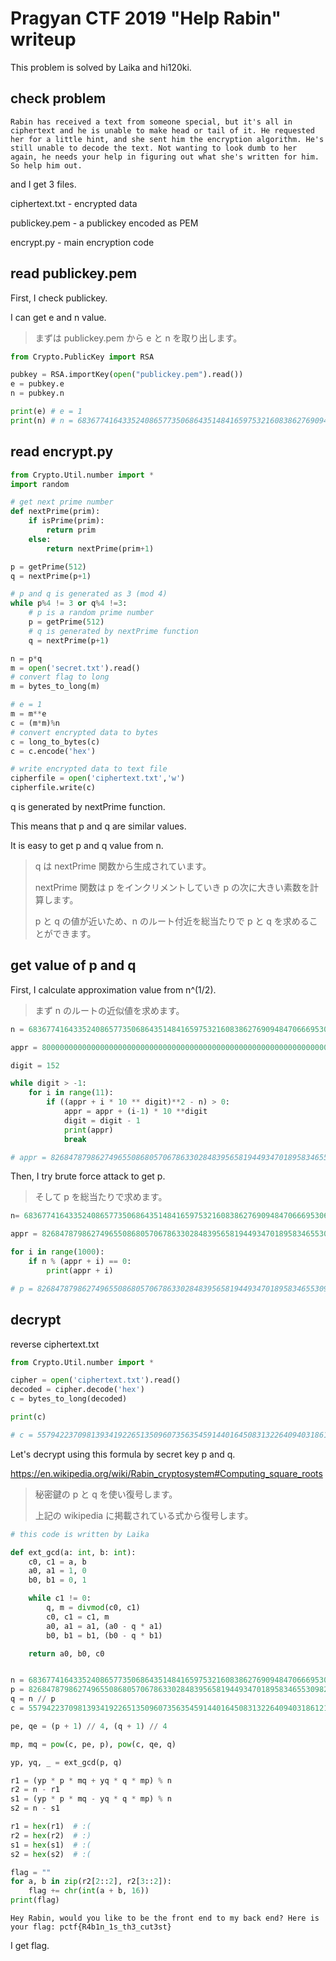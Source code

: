 # Pragyan CTF 2019 "Help Rabin" writeup

This problem is solved by Laika and hi120ki.

## check problem

```
Rabin has received a text from someone special, but it's all in ciphertext and he is unable to make head or tail of it. He requested her for a little hint, and she sent him the encryption algorithm. He's still unable to decode the text. Not wanting to look dumb to her again, he needs your help in figuring out what she's written for him. So help him out.
```

and I get 3 files.

ciphertext.txt - encrypted data

publickey.pem - a publickey encoded as PEM

encrypt.py - main encryption code

## read publickey.pem

First, I check publickey.

I can get e and n value.

> まずは publickey.pem から e と n を取り出します。

```python
from Crypto.PublicKey import RSA

pubkey = RSA.importKey(open("publickey.pem").read())
e = pubkey.e
n = pubkey.n

print(e) # e = 1
print(n) # n = 68367741643352408657735068643514841659753216083862769094847066695306696933618090026602354837201210914348646470450259642887798188510482019698636160200778870456236361521880907328722252080005877088416283896813311117096542977573101128888124000494645965045855288082328139311932783360168599377647677632122110245577
```

## read encrypt.py

```python
from Crypto.Util.number import *
import random

# get next prime number
def nextPrime(prim):
    if isPrime(prim):
        return prim
    else:
        return nextPrime(prim+1)

p = getPrime(512)
q = nextPrime(p+1)

# p and q is generated as 3 (mod 4)
while p%4 != 3 or q%4 !=3:
    # p is a random prime number
    p = getPrime(512)
    # q is generated by nextPrime function
    q = nextPrime(p+1)

n = p*q
m = open('secret.txt').read()
# convert flag to long
m = bytes_to_long(m)

# e = 1
m = m**e
c = (m*m)%n
# convert encrypted data to bytes
c = long_to_bytes(c)
c = c.encode('hex')

# write encrypted data to text file
cipherfile = open('ciphertext.txt','w')
cipherfile.write(c)
```

q is generated by nextPrime function.

This means that p and q are similar values.

It is easy to get p and q value from n.

> q は nextPrime 関数から生成されています。
>
> nextPrime 関数は p をインクリメントしていき p の次に大きい素数を計算します。
>
> p と q の値が近いため、n のルート付近を総当たりで p と q を求めることができます。

## get value of p and q

First, I calculate approximation value from n^(1/2).

> まず n のルートの近似値を求めます。

```python
n = 68367741643352408657735068643514841659753216083862769094847066695306696933618090026602354837201210914348646470450259642887798188510482019698636160200778870456236361521880907328722252080005877088416283896813311117096542977573101128888124000494645965045855288082328139311932783360168599377647677632122110245577

appr = 8000000000000000000000000000000000000000000000000000000000000000000000000000000000000000000000000000000000000000000000000000000000000000000000000000000000

digit = 152

while digit > -1:
    for i in range(11):
        if ((appr + i * 10 ** digit)**2 - n) > 0:
            appr = appr + (i-1) * 10 **digit
            digit = digit - 1
            print(appr)
            break

# appr = 8268478798627496550868057067863302848395658194493470189583465530982345058367642548587735876643165276333944105562045538477589025350029252013031979923054810
```

Then, I try brute force attack to get p.

> そして p を総当たりで求めます。

```python
n= 68367741643352408657735068643514841659753216083862769094847066695306696933618090026602354837201210914348646470450259642887798188510482019698636160200778870456236361521880907328722252080005877088416283896813311117096542977573101128888124000494645965045855288082328139311932783360168599377647677632122110245577

appr = 8268478798627496550868057067863302848395658194493470189583465530982345058367642548587735876643165276333944105562045538477589025350029252013031979923054810

for i in range(1000):
    if n % (appr + i) == 0:
        print(appr + i)

# p = 8268478798627496550868057067863302848395658194493470189583465530982345058367642548587735876643165276333944105562045538477589025350029252013031979923054823
```

## decrypt

reverse ciphertext.txt

```python
from Crypto.Util.number import *

cipher = open('ciphertext.txt').read()
decoded = cipher.decode('hex')
c = bytes_to_long(decoded)

print(c)

# c = 55794223709813934192265135096073563545914401645083132264094031861211381439924290498765378643984142482022780941488967640941896234878298378029331869035026299883890239650523385184000895121634725249518610468891121286187697095281449541110528807147056849808508384046722319812216434329882704675650502328191347845959
```

Let's decrypt using this formula by secret key p and q.

<https://en.wikipedia.org/wiki/Rabin_cryptosystem#Computing_square_roots>

> 秘密鍵の p と q を使い復号します。
>
> 上記の wikipedia に掲載されている式から復号します。

```python
# this code is written by Laika

def ext_gcd(a: int, b: int):
    c0, c1 = a, b
    a0, a1 = 1, 0
    b0, b1 = 0, 1

    while c1 != 0:
        q, m = divmod(c0, c1)
        c0, c1 = c1, m
        a0, a1 = a1, (a0 - q * a1)
        b0, b1 = b1, (b0 - q * b1)

    return a0, b0, c0


n = 68367741643352408657735068643514841659753216083862769094847066695306696933618090026602354837201210914348646470450259642887798188510482019698636160200778870456236361521880907328722252080005877088416283896813311117096542977573101128888124000494645965045855288082328139311932783360168599377647677632122110245577
p = 8268478798627496550868057067863302848395658194493470189583465530982345058367642548587735876643165276333944105562045538477589025350029252013031979923054823
q = n // p
c = 55794223709813934192265135096073563545914401645083132264094031861211381439924290498765378643984142482022780941488967640941896234878298378029331869035026299883890239650523385184000895121634725249518610468891121286187697095281449541110528807147056849808508384046722319812216434329882704675650502328191347845959

pe, qe = (p + 1) // 4, (q + 1) // 4

mp, mq = pow(c, pe, p), pow(c, qe, q)

yp, yq, _ = ext_gcd(p, q)

r1 = (yp * p * mq + yq * q * mp) % n
r2 = n - r1
s1 = (yp * p * mq - yq * q * mp) % n
s2 = n - s1

r1 = hex(r1)  # :(
r2 = hex(r2)  # :)
s1 = hex(s1)  # :(
s2 = hex(s2)  # :(

flag = ""
for a, b in zip(r2[2::2], r2[3::2]):
    flag += chr(int(a + b, 16))
print(flag)
```

```
Hey Rabin, would you like to be the front end to my back end? Here is your flag: pctf{R4b1n_1s_th3_cut3st}
```

I get flag.
